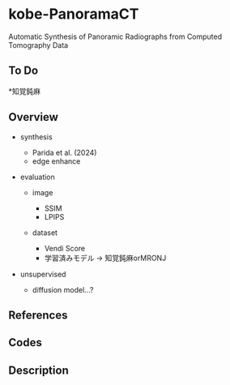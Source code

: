 # kobe-PanoramaCT

Automatic Synthesis of Panoramic Radiographs from Computed Tomography Data

## To Do
 *知覚鈍麻

## Overview

* synthesis
  * Parida et al. (2024)
  * edge enhance
  
* evaluation
  * image
    * SSIM
    * LPIPS

  * dataset
    * Vendi Score
    * 学習済みモデル -> 知覚鈍麻orMRONJ

* unsupervised
  * diffusion model...?

## References
 
## Codes

## Description
